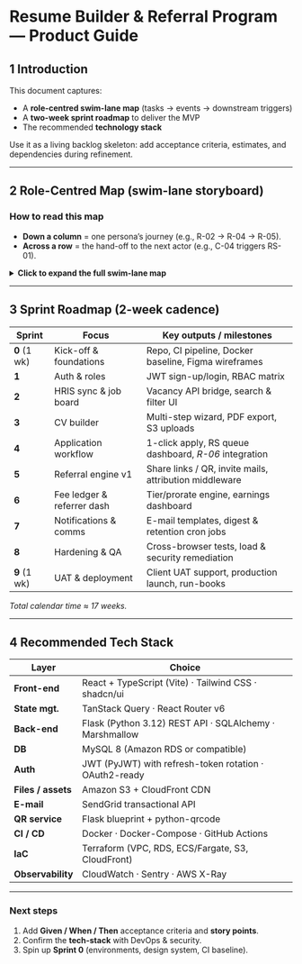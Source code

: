  

# Resume Builder & Referral Program — Product Guide

## 1  Introduction

This document captures:

* A **role-centred swim-lane map** (tasks → events → downstream triggers)
* A **two-week sprint roadmap** to deliver the MVP
* The recommended **technology stack**

Use it as a living backlog skeleton: add acceptance criteria, estimates, and dependencies during refinement.

---

## 2  Role-Centred Map (swim-lane storyboard)

### How to read this map

* **Down a column** = one persona’s journey (e.g., R-02 → R-04 → R-05).
* **Across a row** = the hand-off to the next actor (e.g., C-04 triggers RS-01).

<details>
<summary><strong>Click to expand the full swim-lane map</strong></summary>

### 2.1  Referrer (“I bring people in”) 12days

| #        | Referrer user-story (As a Referrer …)                                                 | System event it causes →          | Who / What is triggered                          |
| -------- | ------------------------------------------------------------------------------------- | --------------------------------- | ------------------------------------------------ |
| **R-01** | …I **register** (or convert from Candidate) so I can earn fees.                       | Referrer profile created          | Enables **C-01** (Candidate can credit referrer) |
| **R-02** | …I **generate a share link / QR** for a vacancy or for the portal home.               | Unique token saved                | Powers **C-02**                                  |
| **R-03** | …I **e-mail an invite** so my contact gets a tracked URL.                             | Tracked invite e-mail sent        | Also powers **C-02**                             |
| **R-04** | …I **monitor every referral’s status** on my dashboard.                               | Reads application-status stream ← | Fed by **RS-05**                                 |
| **R-05** | …I **see my earnings ledger** so I know when I’ll be paid.                            | Reads fee-ledger updates ←        | Fed by **SYS-03** & **FIN-02**                   |
| **R-06** | …I **apply to a vacancy under my own profile** if I decide to pursue the role myself. | Application row created           | Triggers **RS-01**                               |

---

### 2.2  Candidate (“I apply for a job”) 15days

*A Candidate can toggle “Become a Referrer” at any time, converting their account into a dual role.*

| #        | Candidate user-story (As a Candidate …)                           | Trigger ←      | System event it causes →           | Who / What is triggered |
| -------- | ----------------------------------------------------------------- | -------------- | ---------------------------------- | ----------------------- |
| **C-01** | …I **sign up** (direct or via referral) so I can build a profile. | Visitor action | Candidate record (+ `referrer_id`) | Enables **R-04**        |
| **C-02** | …I **land via ref link / QR** so credit goes to my referrer.      | R-02 / R-03    | Same as C-01                       | —                       |
| **C-03** | …I **complete the CV wizard** for an auto-formatted résumé.       | —              | CV stored & PDF rendered           | Ready for **C-04**      |
| **C-04** | …I **apply to an open vacancy** with one click.                   | C-03           | Application row created            | Triggers **RS-01**      |
| **C-05** | …I **track my application status** in a dashboard.                | Reads stream ← | Updated by **RS-05**               | —                       |
| **C-06** | …I **receive e-mails on status changes** so I stay informed.      | E-mail job ←   | Sent by **SYS-02**                 | —                       |

---

### 2.3  Resource Specialist (RS) (“I screen & endorse”) 15days

| #         | RS user-story (As an RS …)                                       | Trigger ←   | System event it causes →        | Who / What is triggered              |
| --------- | ---------------------------------------------------------------- | ----------- | ------------------------------- | ------------------------------------ |
| **RS-01** | …I **get a notification** when a new application arrives.        | C-04 / R-06 | Alert displayed / e-mail sent   | Enables RS action                    |
| **RS-02** | …I **open and review the CV** in the portal.                     | RS-01       | —                               | —                                    |
| **RS-03** | …I **record interview notes & provisional status**.              | RS-02       | Status = “Interviewed”          | Visible to **C-05**, **R-04**        |
| **RS-04** | …I **endorse the candidate** to the DO Team Leader.              | RS-03       | Endorsement object created      | Triggers **TL-01**                   |
| **RS-05** | …I **update final status** (Hired / Rejected) after TL feedback. | TL-02       | Status change saved             | Feeds **C-05**, **R-04**, **SYS-01** |
| **RS-06** | …I **search the CV database** and proactively invite candidates. | —           | Invite e-mail & application row | Triggers **RS-01** (self-assignment) |

---

### 2.4  DO Team Leader (TL) (“I give business sign-off”) 3-5days

| #         | TL user-story (As a TL …)                                                | Trigger ← | System event it causes → | Who / What is triggered |
| --------- | ------------------------------------------------------------------------ | --------- | ------------------------ | ----------------------- |
| **TL-01** | …I **receive an e-mail link** to approve / reject an endorsed candidate. | RS-04     | —                        | —                       |
| **TL-02** | …I **approve / reject** with one click so the RS can proceed.            | TL-01     | TL decision saved        | Drives **RS-05**        |

*(If your org skips the TL step, fold TL-01/02 into RS-05.)*

---

### 2.5  System (timed & automatic jobs)3-5days

| #          | System job                                       | Trigger | Effect →                              | Who / What is triggered         |
| ---------- | ------------------------------------------------ | ------- | ------------------------------------- | ------------------------------- |
| **SYS-01** | **Start retention clock** when status = “Hired”. | RS-05   | Timer row set (T + 30 d, 90 d)        | Used by **SYS-02**              |
| **SYS-02** | **Check retention milestones** nightly.          | Cron    | Status-change events (3 m met / exit) | Feeds **SYS-03**, e-mails C & R |
| **SYS-03** | **Write fee-ledger entry** when milestone met.   | SYS-02  | Ledger row “Payable”                  | Appears in **R-05**, **FIN-01** |

---

### 2.6  Finance (“I pay the money”)

| #          | Finance user-story (As Finance …)                           | Trigger ← | System event it causes → | Who / What is triggered               |
| ---------- | ----------------------------------------------------------- | --------- | ------------------------ | ------------------------------------- |
| **FIN-01** | …I **export the payable-fees report** each payroll cut-off. | SYS-03    | CSV / API payload ready  | Used in payroll system                |
| **FIN-02** | …I **mark fees as Paid** after payroll runs.                | FIN-01    | Ledger row updated       | Notifies **R-05** & sends payout mail |

---

### 2.7  Admin / HR Ops (“I configure & monitor”)

| #          | Admin user-story (As an Admin …)                                              |
| ---------- | ----------------------------------------------------------------------------- |
| **ADM-01** | Set or change **fee tiers & proration rules** to keep incentives competitive. |
| **ADM-02** | Manage **roles & permissions** for all users.                                 |
| **ADM-03** | View **programme analytics** (apps, hires, referral rate, cost / hire).       |
| **ADM-04** | Override statuses or fees in edge-case disputes.                              |

</details>

---

## 3  Sprint Roadmap (2-week cadence)

| Sprint       | Focus                      | Key outputs / milestones                               |
| ------------ | -------------------------- | ------------------------------------------------------ |
| **0** (1 wk) | Kick-off & foundations     | Repo, CI pipeline, Docker baseline, Figma wireframes   |
| **1**        | Auth & roles               | JWT sign-up/login, RBAC matrix                         |
| **2**        | HRIS sync & job board      | Vacancy API bridge, search & filter UI                 |
| **3**        | CV builder                 | Multi-step wizard, PDF export, S3 uploads              |
| **4**        | Application workflow       | 1-click apply, RS queue dashboard, *R-06* integration  |
| **5**        | Referral engine v1         | Share links / QR, invite mails, attribution middleware |
| **6**        | Fee ledger & referrer dash | Tier/prorate engine, earnings dashboard                |
| **7**        | Notifications & comms      | E-mail templates, digest & retention cron jobs         |
| **8**        | Hardening & QA             | Cross-browser tests, load & security remediation       |
| **9** (1 wk) | UAT & deployment           | Client UAT support, production launch, run-books       |

*Total calendar time ≈ 17 weeks.*

---

## 4  Recommended Tech Stack

| Layer              | Choice                                                  |
| ------------------ | ------------------------------------------------------- |
| **Front-end**      | React + TypeScript (Vite) · Tailwind CSS · shadcn/ui    |
| **State mgt.**     | TanStack Query · React Router v6                        |
| **Back-end**       | Flask (Python 3.12) REST API · SQLAlchemy · Marshmallow |
| **DB**             | MySQL 8 (Amazon RDS or compatible)                      |
| **Auth**           | JWT (PyJWT) with refresh-token rotation · OAuth2-ready  |
| **Files / assets** | Amazon S3 + CloudFront CDN                              |
| **E-mail**         | SendGrid transactional API                              |
| **QR service**     | Flask blueprint + python-qrcode                         |
| **CI / CD**        | Docker · Docker-Compose · GitHub Actions                |
| **IaC**            | Terraform (VPC, RDS, ECS/Fargate, S3, CloudFront)       |
| **Observability**  | CloudWatch · Sentry · AWS X-Ray                         |

---

### Next steps


1. Add **Given / When / Then** acceptance criteria and **story points**.
2. Confirm the **tech-stack** with DevOps & security.
3. Spin up **Sprint 0** (environments, design system, CI baseline).

 
